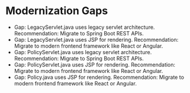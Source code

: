 # Modernization Gaps

- Gap: LegacyServlet.java uses legacy servlet architecture. Recommendation: Migrate to Spring Boot REST APIs.
- Gap: LegacyServlet.java uses JSP for rendering. Recommendation: Migrate to modern frontend framework like React or Angular.
- Gap: PolicyServlet.java uses legacy servlet architecture. Recommendation: Migrate to Spring Boot REST APIs.
- Gap: PolicyServlet.java uses JSP for rendering. Recommendation: Migrate to modern frontend framework like React or Angular.
- Gap: Policy.java uses JSP for rendering. Recommendation: Migrate to modern frontend framework like React or Angular.
